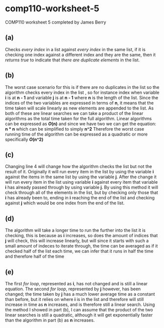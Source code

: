 # comp110-worksheet-5
COMP110 worksheet 5 completed by James Berry

## (a)
Checks _every index_ in a list against _every index_ in the same list,
if it is checking one index against a different index and they are the same,
then it _returns true_ to indicate that _there are duplicate elements_ in the list.

## (b)
The worst case scenario for this is if there are no duplicates in the list so the algorithm checks every index in the list , so for instance index when variable **i** is at **n - 1** and variable **j** is at **n - 1** where **n** is the length of the list. Since the indices of the two variables are expressed in terms of **n**, it means that the time taken will scale linearly as new elements are appended to the list. As both of these are linear searches we can take a product of the linear algorithms as the total time taken for the full algorithm. Linear algorithms can be expressed as **_O_(n)** and since we have two we can get the equation: **n * n** which can be simplified to simply **n^2**
Therefore the worst case running time of the algorithm can be expressed as a quadratic or more specifically **_O_(n^2)**

## (c)
Changing line 4 will change how the algorithm checks the list but not the result of it.
Originally it will run every item in the list by using the variable **i** against the items in the same list by using the variable **j**.
After the change it will run every item in the list using variable **i** against every item that variable **i** has already passed through by using variable **j**. By using this method it will check through all of the elements in the list, but by checking only those that **i** has already been to, ending in **i** reaching the end of the list and checking against **j** which would be one index from the end of the list.

## (d)
The algorithm will take a longer time to run the further into the list it is checking, this is because as **i** increases, so does the amount of indices that **j** will check, this will increase linearly, but will since it starts with such a small amount of indeces to iterate through, the time can be averaged as if it checked half of the list each time, we can infer that it runs in half the time and therefore half of the time

## (e)
The first _for loop_, represented as **i**, has not changed and is still a linear equation. The second _for loop_, represented by **j** however, has been changed; the time taken by **j** has a much lower average time as a constant than before, but it relies on where **i** is in the list and therefore will still increase in time as **n** increases, and is therefore still a linear search. Using the method I showed in part (b), I can assume that the product of the two linear searches is still a quadratic, although it will get exponentially faster than the algorithm in part (b) as **n** increases.
